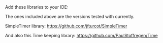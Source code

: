 Add these libraries to your IDE:

The ones included above are the versions tested with currently.

SimpleTimer library:
    https://github.com/jfturcot/SimpleTimer
    
And also this Time keeping library:
    https://github.com/PaulStoffregen/Time
